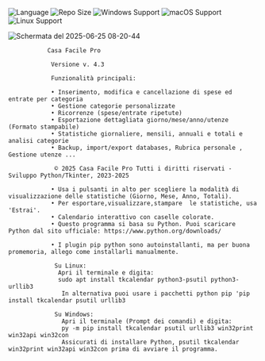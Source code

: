 ![Language](https://img.shields.io/badge/language-Python-F7DF1E?logo=python&logoColor=black) ![Repo Size](https://img.shields.io/github/repo-size//Renato-4132/Casa-Facile) ![Windows Support](https://img.shields.io/badge/Windows-✔️-blue?logo=windows) ![macOS Support](https://img.shields.io/badge/macOS-✔️-lightgrey?logo=apple)
![Linux Support](https://img.shields.io/badge/Linux-✔️-yellow?logo=linux)

![Schermata del 2025-06-25 08-20-44](https://github.com/user-attachments/assets/31dbf777-6334-4d8c-83af-d62501a4d650)

               Casa Facile Pro
               
                Versione v. 4.3
                
                Funzionalità principali:
                
                • Inserimento, modifica e cancellazione di spese ed entrate per categoria
                • Gestione categorie personalizzate
                • Ricorrenze (spese/entrate ripetute)
                • Esportazione dettagliata giorno/mese/anno/utenze (Formato stampabile)
                • Statistiche giornaliere, mensili, annuali e totali e analisi categorie
                • Backup, import/export databases, Rubrica personale , Gestione utenze ...
              
                 © 2025 Casa Facile Pro Tutti i diritti riservati - Sviluppo Python/Tkinter, 2023-2025
              
                • Usa i pulsanti in alto per scegliere la modalità di visualizzazione delle statistiche (Giorno, Mese, Anno, Totali).
                • Per esportare,visualizzare,stampare  le statistiche, usa 'Estrai'.
                • Calendario interattivo con caselle colorate.
                • Questo programma si basa su Python. Puoi scaricare Python dal sito ufficiale: https://www.python.org/downloads/
                
                • I plugin pip python sono autoinstallanti, ma per buona promemoria, allego come installarli manualmente. 
                 
                 Su Linux:
                  Apri il terminale e digita:
                  sudo apt install tkcalendar python3-psutil python3-urllib3
                   In alternativa puoi usare i pacchetti python pip 'pip install tkcalendar psutil urllib3
                   
                 Su Windows:
                   Apri il terminale (Prompt dei comandi) e digita:
                   py -m pip install tkcalendar psutil urllib3 win32print win32api win32con
                   Assicurati di installare Python, psutil tkcalendar win32print win32api win32con prima di avviare il programma.
